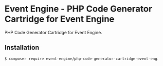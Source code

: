 # Event Engine - PHP Code Generator Cartridge for Event Engine

PHP Code Generator Cartridge for Event Engine.

## Installation

```bash
$ composer require event-engine/php-code-generator-cartridge-event-engine --dev
```

